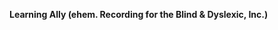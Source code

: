 **Learning Ally (ehem. Recording for the Blind &amp; Dyslexic, Inc.)** 

<!--HONumber=May16_HO1-->


